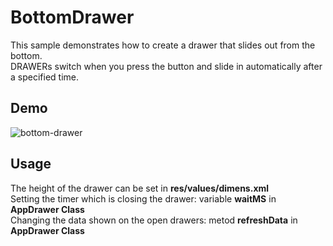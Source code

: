 # BottomDrawer
This sample demonstrates how to create a drawer that slides out from the bottom.<br>
DRAWERs switch when you press the button
and slide in automatically after a specified time.

## **Demo**
![bottom-drawer](https://cloud.githubusercontent.com/assets/19656151/19437410/9b94afc4-9475-11e6-8bd1-175c1aa714d1.gif)

## **Usage**
The height of the drawer can be set in **res/values/dimens.xml<br>**
Setting the timer which is closing the drawer: variable **waitMS** in **AppDrawer Class**<br>
Changing the data shown on the open drawers: metod **refreshData** in **AppDrawer Class**
